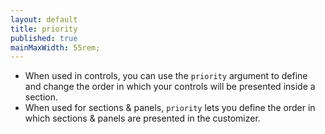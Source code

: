 ```yaml
---
layout: default
title: priority
published: true
mainMaxWidth: 55rem;
---
```


* When used in controls, you can use the `priority` argument to define and change the order in which your controls will be presented inside a section.
* When used for sections & panels, `priority` lets you define the order in which sections & panels are presented in the customizer.
